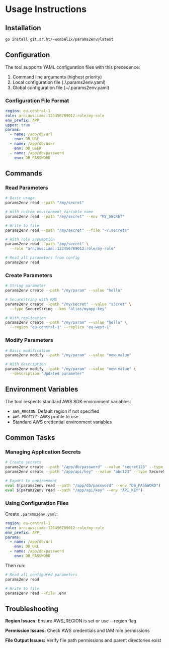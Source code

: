 <!--
SPDX-FileCopyrightText: 2025 Dominik Wombacher <dominik@wombacher.cc>

SPDX-License-Identifier: CC0-1.0
-->

# Usage Instructions

## Installation

```bash
go install git.sr.ht/~wombelix/params2env@latest
```

## Configuration

The tool supports YAML configuration files with this precedence:

1. Command line arguments (highest priority)
1. Local configuration file (./.params2env.yaml)
1. Global configuration file (~/.params2env.yaml)

### Configuration File Format

```yaml
region: eu-central-1
role: arn:aws:iam::123456789012:role/my-role
env_prefix: APP_
upper: true
params:
  - name: /app/db/url
    env: DB_URL
  - name: /app/db/user
    env: DB_USER
  - name: /app/db/password
    env: DB_PASSWORD
```

## Commands

### Read Parameters

```bash
# Basic usage
params2env read --path "/my/secret"

# With custom environment variable name
params2env read --path "/my/secret" --env "MY_SECRET"

# Write to file
params2env read --path "/my/secret" --file "~/.secrets"

# With role assumption
params2env read --path "/my/secret" \
  --role "arn:aws:iam::123456789012:role/my-role"

# Read all parameters from config
params2env read
```

### Create Parameters

```bash
# String parameter
params2env create --path "/my/param" --value "hello"

# SecureString with KMS
params2env create --path "/my/secret" --value "s3cret" \
  --type SecureString --kms "alias/myapp-key"

# With replication
params2env create --path "/my/param" --value "hello" \
  --region "eu-central-1" --replica "eu-west-1"
```

### Modify Parameters

```bash
# Basic modification
params2env modify --path "/my/param" --value "new-value"

# With description
params2env modify --path "/my/param" --value "new-value" \
  --description "Updated parameter"
```

## Environment Variables

The tool respects standard AWS SDK environment variables:

* `AWS_REGION`: Default region if not specified
* `AWS_PROFILE`: AWS profile to use
* Standard AWS credential environment variables

## Common Tasks

### Managing Application Secrets

```bash
# Create secrets
params2env create --path "/app/db/password" --value "secret123" --type SecureString
params2env create --path "/app/api/key" --value "abc123" --type SecureString

# Export to environment
eval $(params2env read --path "/app/db/password" --env "DB_PASSWORD")
eval $(params2env read --path "/app/api/key" --env "API_KEY")
```

### Using Configuration Files

Create `.params2env.yaml`:

```yaml
region: eu-central-1
role: arn:aws:iam::123456789012:role/my-role
env_prefix: APP_
params:
  - name: /app/db/url
    env: DB_URL
  - name: /app/db/password
    env: DB_PASSWORD
```

Then run:

```bash
# Read all configured parameters
params2env read

# Write to file
params2env read --file .env
```

## Troubleshooting

**Region Issues:** Ensure AWS_REGION is set or use --region flag

**Permission Issues:** Check AWS credentials and IAM role permissions

**File Output Issues:** Verify file path permissions and parent directories exist
